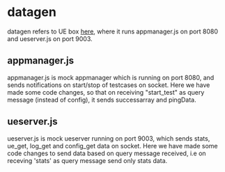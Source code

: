 # datagen

datagen refers to UE box [here](https://github.com/Simnovus-Corp/simnovator-2.0-poc/multiple_test_execution/docs/multiple_test_execution.png), where it runs appmanager.js on port 8080 and ueserver.js on port 9003.

## appmanager.js

appmanager.js is mock appmanager which is running on port 8080, and sends notifications on start/stop of testcases on socket. Here we have made some code changes, so that on receiving "start_test" as query message (instead of config), it sends successarray and pingData.

## ueserver.js

ueserver.js is mock ueserver running on port 9003, which sends stats, ue_get, log_get and config_get data on socket. Here we have made some code changes to send data based on query message received, i.e on receving 'stats' as query message send only stats data.
